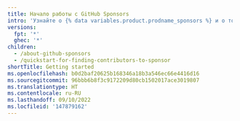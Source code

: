 ```yaml
---
title: Начало работы с GitHub Sponsors
intro: 'Узнайте о {% data variables.product.prodname_sponsors %} и о том, как можно принять участие в качестве спонсора или участника разработки ПО с открытым кодом.'
versions:
  fpt: '*'
  ghec: '*'
children:
  - /about-github-sponsors
  - /quickstart-for-finding-contributors-to-sponsor
shortTitle: Getting started
ms.openlocfilehash: b0d2baf20625b168346a18b3a546ec66e4416d16
ms.sourcegitcommit: 96bbb6b8f3c9172209d80cb1502017ace3019807
ms.translationtype: HT
ms.contentlocale: ru-RU
ms.lasthandoff: 09/10/2022
ms.locfileid: '147879162'
---
```


